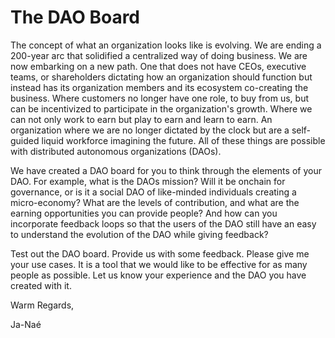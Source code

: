 # The DAO Board 

The concept of what an organization looks like is evolving. We are ending a 200-year arc that solidified a centralized way of doing business. We are now embarking on a new path. One that does not have CEOs, executive teams, or shareholders dictating how an organization should function but instead has its organization members and its ecosystem co-creating the business. Where customers no longer have one role, to buy from us, but can be incentivized to participate in the organization's growth. Where we can not only work to earn but play to earn and learn to earn. An organization where we are no longer dictated by the clock but are a self-guided liquid workforce imagining the future. All of these things are possible with distributed autonomous organizations (DAOs).

We have created a DAO board for you to think through the elements of your DAO. For example, what is the DAOs mission? Will it be onchain for governance, or is it a social DAO of like-minded individuals creating a micro-economy? What are the levels of contribution, and what are the earning opportunities you can provide people? And how can you incorporate feedback loops so that the users of the DAO still have an easy to understand the evolution of the DAO while giving feedback?

Test out the DAO board. Provide us with some feedback. Please give me your use cases. It is a tool that we would like to be effective for as many people as possible. Let us know your experience and the DAO you have created with it.

Warm Regards,

Ja-Naé
